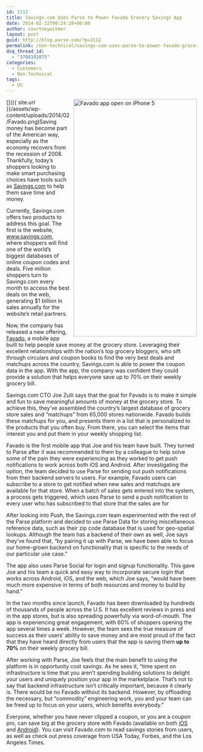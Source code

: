 ```yaml
---
id: 2112
title: Savings.com Uses Parse to Power Favado Grocery Savings App
date: 2014-02-22T00:24:28+00:00
author: courtneywitmer
layout: post
guid: http://blog.parse.com/?p=2112
permalink: /non-technical/savings-com-uses-parse-to-power-favado-grocery-savings-app/
dsq_thread_id:
  - "3704192875"
categories:
  - Customers
  - Non-Technical
tags:
  - US
---
```

[<img style="border: 0pt none; float: right; padding-left: 10px; padding-bottom: 10px;" src="{{ site.url }}/assets/wp-content/uploads/2014/02/Favado.png" alt="Favado app open on iPhone 5" width="326" height="627" />]({{ site.url }}/assets/wp-content/uploads/2014/02/Favado.png)Saving money has become part of the American way, especially as the economy recovers from the recession of 2008. Thankfully, today’s shoppers looking to make smart purchasing choices have tools such as <a href="http://www.savings.com" target="_blank">Savings.com</a> to help them save time and money.

Currently, Savings.com offers two products to address this goal. The first is the website, www.savings.com, where shoppers will find one of the world’s biggest databases of online coupon codes and deals. Five million shoppers turn to Savings.com every month to access the best deals on the web, generating $1 billion in sales annually for the website’s retail partners.

Now, the company has released a new offering, <a href="https://www.favado.com/" target="_blank">Favado</a>, a mobile app built to help people save money at the grocery store. Leveraging their excellent relationships with the nation’s top grocery bloggers, who sift through circulars and coupon books to find the very best deals and matchups across the country, Savings.com is able to power the coupon data in the app. With the app, the company was confident they could provide a solution that helps everyone save up to 70% on their weekly grocery bill.

Savings.com CTO Joe Zulli says that the goal for Favado is to make it simple and fun to save meaningful amounts of money at the grocery store. To achieve this, they’ve assembled the country’s largest database of grocery store sales and “matchups” from 65,000 stores nationwide. Favado builds these matchups for you, and presents them in a list that is personalized to the products that you often buy. From there, you can select the items that interest you and put them in your weekly shopping list.

Favado is the first mobile app that Joe and his team have built. They turned to Parse after it was recommended to them by a colleague to help solve some of the pain they were experiencing as they worked to get push notifications to work across both iOS and Android. After investigating the option, the team decided to use Parse for sending out push notifications from their backend servers to users. For example, Favado users can subscribe to a store to get notified when new sales and matchups are available for that store. When a batch of sales gets entered into the system, a process gets triggered, which uses Parse to send a push notification to every user who has subscribed to that store that the sales are for

After looking into Push, the Savings.com team experimented with the rest of the Parse platform and decided to use Parse Data for storing miscellaneous reference data, such as their zip code database that is used for geo-spatial lookups. Although the team has a backend of their own as well, Joe says they’ve found that, “by pairing it up with Parse, we have been able to focus our home-grown backend on functionality that is specific to the needs of our particular use case.”

The app also uses Parse Social for login and signup functionality. This gave Joe and his team a quick and easy way to incorporate secure login that works across Android, iOS, and the web, which Joe says, “would have been much more expensive in terms of both resources and money to build by hand.”

In the two months since launch, Favado has been downloaded by hundreds of thousands of people across the U.S. It has excellent reviews in press and in the app stores, but is also spreading powerfully via word-of-mouth. The app is experiencing great engagement, with 60% of shoppers opening the app several times a week. However, the team sees the true measure of success as their users’ ability to save money and are most proud of the fact that they have heard directly from users that the app is saving them **up to 70%** on their weekly grocery bill.

After working with Parse, Joe feels that the main benefit to using the platform is in opportunity cost savings. As he sees it, “time spent on infrastructure is time that you aren’t spending building solutions to delight your users and uniquely position your app in the marketplace. That’s not to say that backend infrastructure isn’t critically important, because it clearly is. There would be no Favado without its backend. However, by offloading the necessary, but “commodity” engineering work, you and your team can be freed up to focus on your users, which benefits everybody.”

Everyone, whether you have never clipped a coupon, or you are a coupon pro, can save big at the grocery store with Favado (available on both <a href="https://itunes.apple.com/us/app/favado-grocery-sales/id703787093?mt=8" target="_blank">iOS</a> and <a href="https://play.google.com/store/apps/details?id=com.savings.android.grocery" target="_blank">Android</a>). You can visit Favado.com to read savings stories from users, as well as check out press coverage from USA Today, Forbes, and the Los Angeles Times.